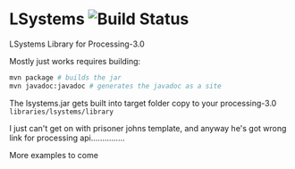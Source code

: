 # LSystems ![Build Status](https://travis-ci.org/monkstone/LSystems.svg)
LSystems Library for Processing-3.0

Mostly just works requires building:

```bash
mvn package # builds the jar
mvn javadoc:javadoc # generates the javadoc as a site
```

The lsystems.jar gets built into target folder copy to your processing-3.0 `libraries/lsystems/library`

I just can't get on with prisoner johns template, and anyway he's got wrong link for processing api...............

More examples to come
